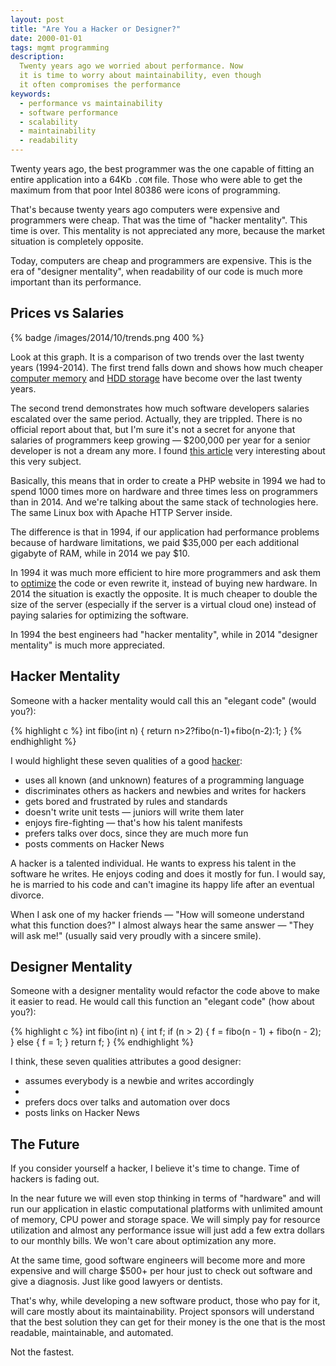 ```yaml
---
layout: post
title: "Are You a Hacker or Designer?"
date: 2000-01-01
tags: mgmt programming
description:
  Twenty years ago we worried about performance. Now
  it is time to worry about maintainability, even though
  it often compromises the performance
keywords:
  - performance vs maintainability
  - software performance
  - scalability
  - maintainability
  - readability
---
```


Twenty years ago, the best programmer was the one
capable of fitting an entire application into a 64Kb
`.COM` file. Those who were able to get the maximum
from that poor Intel 80386 were icons of programming.

That's because twenty years ago computers were expensive and programmers
were cheap. That was the time of "hacker mentality".
This time is over. This mentality is not appreciated any more,
because the market situation is completely opposite.

Today, computers are cheap and programmers are expensive.
This is the era of "designer mentality", when readability
of our code is much more important than its performance.

<!--more-->

## Prices vs Salaries

{% badge /images/2014/10/trends.png 400 %}

Look at this graph. It is a comparison of two trends over the
last twenty years (1994-2014).
The first trend falls down and shows how much cheaper
[computer memory](http://www.jcmit.com/memoryprice.htm)
and [HDD storage](http://ns1758.ca/winch/winchest.html)
have become over the last twenty years.

The second trend demonstrates how much software developers salaries
escalated over the same period. Actually, they are trippled. There is
no official report about that, but I'm sure it's not a secret for anyone
that salaries of programmers keep growing &mdash; $200,000 per year for
a senior developer is not a dream any more. I found
[this article](http://markcunningham91.blogspot.com/2013/05/a-history-of-offers-to-software.html)
very interesting about this very subject.

Basically, this means that in order to create a PHP website
in 1994 we had to spend 1000 times more on hardware and three times
less on programmers than in 2014. And we're talking about the
same stack of technologies here. The same Linux box with Apache HTTP Server
inside.

The difference is that in 1994, if our application had performance problems because of
hardware limitations, we paid $35,000 per each additional gigabyte of RAM, while
in 2014 we pay $10.

In 1994 it was much more efficient to hire more programmers and ask
them to [optimize](https://en.wikipedia.org/wiki/Program_optimization)
the code or even rewrite it, instead of buying new hardware. In 2014 the
situation is exactly the opposite. It is much cheaper to double the
size of the server (especially if the server is a virtual cloud one)
instead of paying salaries for optimizing the software.

In 1994 the best engineers had "hacker mentality", while in 2014
"designer mentality" is much more appreciated.

## Hacker Mentality

Someone with a hacker mentality would call this an "elegant code"
(would you?):

{% highlight c %}
int fibo(int n) { return n>2?fibo(n-1)+fibo(n-2):1; }
{% endhighlight %}

I would highlight these seven qualities of a good
[hacker](https://en.wikipedia.org/wiki/Hacker_%28computer_security%29):

 * uses all known (and unknown) features of a programming language
 * discriminates others as hackers and newbies and writes for hackers
 * gets bored and frustrated by rules and standards
 * doesn't write unit tests &mdash; juniors will write them later
 * enjoys fire-fighting &mdash; that's how his talent manifests
 * prefers talks over docs, since they are much more fun
 * posts comments on Hacker News

A hacker is a talented individual. He wants to express his
talent in the software he writes. He enjoys coding and does
it mostly for fun. I would say, he is married to his code and can't imagine
its happy life after an eventual divorce.

When I ask one of my hacker friends &mdash; "How will someone understand
what this function does?" I almost always hear the same answer &mdash;
"They will ask me!" (usually said very proudly with a sincere smile).

## Designer Mentality

Someone with a designer mentality would refactor the code above
to make it easier to read. He would call this function an "elegant code"
(how about you?):

{% highlight c %}
int fibo(int n) {
  int f;
  if (n > 2) {
    f = fibo(n - 1) + fibo(n - 2);
  } else {
    f = 1;
  }
  return f;
}
{% endhighlight %}

I think, these seven qualities attributes a good designer:

 * assumes everybody is a newbie and writes accordingly
 *
 * prefers docs over talks and automation over docs
 * posts links on Hacker News


## The Future

If you consider yourself a hacker, I believe it's time to change. Time of
hackers is fading out.

In the near future we will even stop thinking in terms of "hardware" and will
run our application in elastic computational platforms with unlimited
amount of memory, CPU power and storage space. We will simply pay
for resource utilization and almost any performance issue will just add a few extra
dollars to our monthly bills. We won't care about optimization any more.

At the same time, good software engineers will become more and more expensive
and will charge $500+ per hour just to check out software and give
a diagnosis. Just like good lawyers or dentists.

That's why, while developing a new software product, those who pay for it, will
care mostly about its maintainability. Project sponsors will
understand that the best solution they can get for their money is
the one that is the most readable, maintainable, and automated.

Not the fastest.
